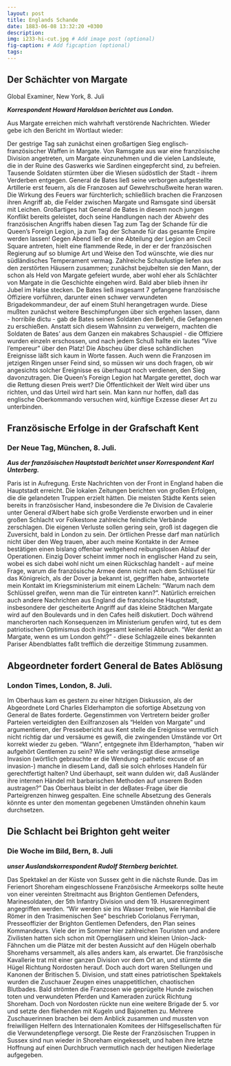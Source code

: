 ```yaml
---
layout: post
title: Englands Schande
date: 1883-06-08 13:32:20 +0300
description: 
img: i233-hi-cut.jpg # Add image post (optional)
fig-caption: # Add figcaption (optional)
tags: 
---
```



## Der Schächter von Margate

Global Examiner, New York, 8. Juli

***Korrespondent Howard Haroldson berichtet aus London.***

Aus Margate erreichen mich wahrhaft verstörende Nachrichten. Wieder gebe ich den Bericht im Wortlaut wieder: 

Der gestrige Tag sah zunächst einen großartigen Sieg englisch-französischer Waffen in Margate. Von Ramsgate aus war eine französische Division angetreten, um Margate einzunehmen und die vielen Landsleute, die in der Ruine des Gaswerks wie Sardinen eingepfercht sind, zu befreien. Tausende Soldaten stürmten über die Wiesen südöstlich der Stadt - ihrem Verderben entgegen. General de Bates ließ seine verborgen aufgestellte Artillerie erst feuern, als die Franzosen auf Gewehrschußweite heran waren. Die Wirkung des Feuers war fürchterlich; schließlich brachen die Franzosen ihren Angriff ab, die Felder zwischen Margate und Ramsgate sind übersät mit Leichen. Großartiges hat General de Bates in diesem noch jungen Konflikt bereits geleistet, doch seine Handlungen nach der Abwehr des französischen Angriffs haben diesen Tag zum Tag der Schande für die Queen’s Foreign Legion, ja zum Tag der Schande für das gesamte Empire werden lassen! Gegen Abend ließ er eine Abteilung der Legion am Cecil Square antreten, hielt eine flammende Rede, in der er der französischen Regierung auf so blumige Art und Weise den Tod wünschte, wie dies nur südländisches Temperament vermag. Zahlreiche Schaulustige liefen aus den zerstörten Häusern zusammen; zunächst bejubelten sie den Mann, der schon als Held von Margate gefeiert wurde, aber wohl eher als Schlächter von Margate in die Geschichte eingehen wird. Bald aber blieb ihnen ihr Jubel im Halse stecken. De Bates ließ insgesamt 7 gefangene französische Offiziere vorführen, darunter einen schwer verwundeten Brigadekommandeur, der auf einem Stuhl herangetragen wurde.  Diese mußten zunächst weitere Beschimpfungen über sich ergehen lassen, dann - horribile dictu - gab de Bates seinen Soldaten den Befehl, die Gefangenen zu erschießen. Anstatt sich diesem Wahnsinn zu verweigern, machten die Soldaten de Bates’ aus dem Ganzen ein makabres Schauspiel  - die Offiziere wurden einzeln erschossen, und nach jedem Schuß hallte ein lautes “Vive l’empereur” über den Platz! Die Abscheu über diese schändlichen Ereignisse läßt sich kaum in Worte fassen. Auch wenn die Franzosen im jetzigen Ringen unser Feind sind, so müssen wir uns doch fragen, ob wir angesichts solcher Ereignisse es überhaupt noch verdienen, den Sieg davonzutragen. Die Queen’s Foreign Legion hat Margate gerettet, doch war die Rettung diesen Preis wert? Die Öffentlichkeit der Welt wird über uns richten, und das Urteil wird hart sein. Man kann nur hoffen, daß das englische Oberkommando versuchen wird, künftige Exzesse dieser Art zu unterbinden.


## Französische Erfolge in der Grafschaft Kent

### Der Neue Tag, München, 8. Juli.

***Aus der französischen Hauptstadt berichtet unser Korrespondent Karl Unterberg.***

Paris ist in Aufregung. Erste Nachrichten von der Front in England haben die Hauptstadt erreicht. Die lokalen Zeitungen berichten von großen Erfolgen, die die gelandeten Truppen erzielt hätten. Die meisten Städte Kents seien bereits in französischer Hand, insbesondere die 7e Division de Cavalerie unter General d’Albert habe sich große Verdienste erworben und in einer großen Schlacht vor Folkestone zahlreiche feindliche Verbände zerschlagen. Die eigenen Verluste sollen gering sein, groß ist dagegen die Zuversicht, bald in London zu sein. Der örtlichen Presse darf man natürlich nicht über den Weg trauen, aber auch meine Kontakte in der Armee bestätigen einen bislang offenbar weitgehend reibungslosen Ablauf der Operationen. Einzig Dover scheint immer noch in englischer Hand zu sein, wobei es sich dabei wohl nicht um einen Rückschlag handelt - auf meine Frage, warum die französische Armee denn nicht nach dem Schlüssel für das Königreich, als der Dover ja bekannt ist, gegriffen habe, antwortete mein Kontakt im Kriegsministerium mit einem Lächeln: “Warum nach dem Schlüssel greifen, wenn man die Tür eintreten kann?”. Natürlich erreichen auch andere Nachrichten aus England die französische Hauptstadt, insbesondere der gescheiterte Angriff auf das kleine Städtchen Margate wird auf den Boulevards und in den Cafes heiß diskutiert. Doch während mancherorten nach Konsequenzen im Ministerium gerufen wird, tut es dem patriotischen Optimismus doch insgesamt keinerlei Abbruch. “Wer denkt an Margate, wenn es um London geht?” - diese Schlagzeile eines bekannten Pariser Abendblattes faßt trefflich die derzeitige Stimmung zusammen.


## Abgeordneter fordert General de Bates Ablösung

### London Times, London, 8. Juli.

Im Oberhaus kam es gestern zu einer hitzigen Diskussion, als der Abgeordnete Lord Charles Elderhampton die sofortige Absetzung von General de Bates forderte. Gegenstimmen von Vertretern beider großer Parteien verteidigten den Exilfranzosen als “Helden von Margate” und argumentieren, der Pressebericht aus Kent stelle die Ereignisse vermutlich nicht richtig dar und versäume es gewiß, die zwingenden Umstände vor Ort korrekt wieder zu geben. “Wann”, entgegnete ihm Elderhampton, “haben wir aufgehört Gentlemen zu sein? Wie sehr verängstigt diese armselige Invasion (wörtlich gebrauchte er die Wendung -pathetic excuse of an invasion-) manche in diesem Land, daß sie solch ehrloses Handeln für gerechtfertigt halten? Und überhaupt, seit wann dulden wir, daß Ausländer ihre internen Händel mit barbarischen Methoden auf unserem Boden austragen?” Das Oberhaus bleibt in der deBates-Frage über die Parteigrenzen hinweg gespalten. Eine schnelle Absetzung des Generals könnte es unter den momentan gegebenen Umständen ohnehin kaum durchsetzen.

## Die Schlacht bei Brighton geht weiter

### Die Woche im Bild, Bern, 8. Juli
***unser Auslandskorrespondent Rudolf Sternberg berichtet.***

Das Spektakel an der Küste von Sussex geht in die nächste Runde. Das im Ferienort Shoreham eingeschlossene Französische Armeekorps sollte heute von einer vereinten Streitmacht aus Brighton Gentlemen Defenders, Marinesoldaten, der 5th Infantry Division und dem 19. Husarenregiment angegriffen werden. “Wir werden sie ins Wasser treiben, wie Hannibal die Römer in den Trasimenischen See” beschrieb Coriolanus Ferryman, Presseoffizier der Brighton Gentlemen Defenders, den Plan seines Kommandeurs. Viele der im Sommer hier zahlreichen Touristen und andere Zivilisten hatten sich schon mit Operngläsern und kleinen Union-Jack-Fähnchen um die Plätze mit der besten Aussicht auf den Hügeln oberhalb Shorehams versammelt, als alles anders kam, als erwartet. Die französische Kavallerie trat mit einer ganzen Division vor dem Ort an, und stürmte die Hügel Richtung Nordosten herauf. Doch auch dort waren Stellungen und Kanonen der Britischen 5. Division, und statt eines patriotischen Spektakels wurden die Zuschauer Zeugen eines unappetitlichen, chaotischen Blutbades. Bald strömten die Franzosen wie geprügelte Hunde zwischen toten und verwundeten Pferden und Kameraden zurück Richtung Shoreham. Doch von Nordosten rückte nun eine weitere Brigade der 5. vor und setzte den fliehenden mit Kugeln und Bajonetten zu. Mehrere Zuschauerinnen brachen bei dem Anblick zusammen und mussten von freiwilligen Helfern des Internationalen Komitees der Hilfsgesellschaften für die Verwundetenpflege versorgt. Die Reste der Französischen Truppen in Sussex sind nun wieder in Shoreham eingekesselt, und haben ihre letzte Hoffnung auf einen Durchbruch vermutlich nach der heutigen Niederlage aufgegeben.

